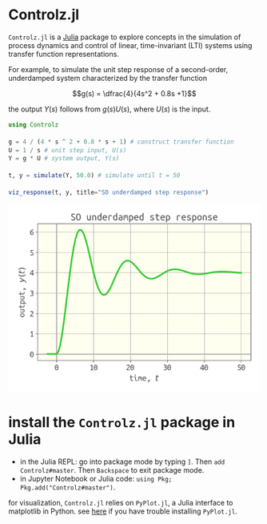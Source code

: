 # Controlz.jl

`Controlz.jl` is a [Julia](https://julialang.org/) package to explore concepts in the simulation of process dynamics and control of linear, time-invariant (LTI) systems using transfer function representations.

For example, to simulate the unit step response of a second-order, underdamped system characterized by the transfer function

$$g(s) = \dfrac{4}{4s^2 + 0.8s +1}$$

the output $Y(s)$ follows from $g(s)U(s)$, where $U(s)$ is the input.

```julia
using Controlz

g = 4 / (4 * s ^ 2 + 0.8 * s + 1) # construct transfer function
U = 1 / s # unit step input, U(s)
Y = g * U # system output, Y(s)

t, y = simulate(Y, 50.0) # simulate until t = 50

viz_response(t, y, title="SO underdamped step response")
```

![](SO_underdamped_step_response.png)

# install the `Controlz.jl` package in Julia

* in the Julia REPL: go into package mode by typing `]`. Then `add Controlz#master`. Then `Backspace` to exit package mode.
* in Jupyter Notebook or Julia code: `using Pkg; Pkg.add("Controlz#master")`.

for visualization, `Controlz.jl` relies on `PyPlot.jl`, a Julia interface to matplotlib in Python. see [here](https://github.com/JuliaPy/PyPlot.jl) if you have trouble installing `PyPlot.jl`.


